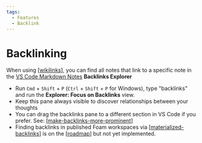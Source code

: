 ```yaml
---
tags:
  - Features
  - Backlink
---
```


# Backlinking

When using [[wikilinks]], you can find all notes that link to a specific note in the [VS Code Markdown Notes](https://marketplace.visualstudio.com/items?itemName=kortina.vscode-markdown-notes) **Backlinks Explorer**

- Run `Cmd` + `Shift` + `P` (`Ctrl` + `Shift` + `P` for Windows), type "backlinks" and run the **Explorer: Focus on Backlinks** view.
- Keep this pane always visible to discover relationships between your thoughts
- You can drag the backlinks pane to a different section in VS Code if you prefer. See: [[make-backlinks-more-prominent]]
- Finding backlinks in published Foam workspaces via [[materialized-backlinks]] is on the [[roadmap]] but not yet implemented.

[//begin]: # "Autogenerated link references for markdown compatibility"
[wikilinks]: ../wikilinks.md "Wikilinks"
[make-backlinks-more-prominent]: ../recipes/make-backlinks-more-prominent.md "Make Backlinks More Prominent"
[materialized-backlinks]: ../dev/materialized-backlinks.md "Materialized Backlinks (stub)"
[roadmap]: ../dev/roadmap.md "Roadmap"
[//end]: # "Autogenerated link references"
